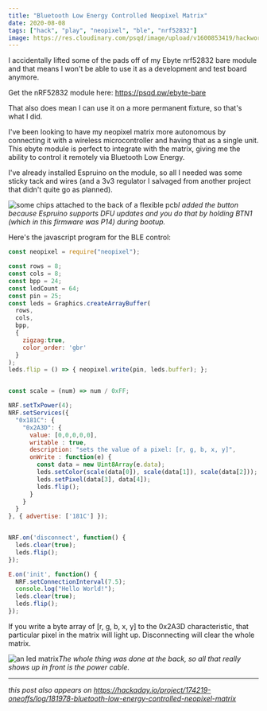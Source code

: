 ```yaml
---
title: "Bluetooth Low Energy Controlled Neopixel Matrix"
date: 2020-08-08
tags: ["hack", "play", "neopixel", "ble", "nrf52832"]
image: https://res.cloudinary.com/psqd/image/upload/v1600853419/hackworkplay/7698761596956604215.jpg
---
```

I accidentally lifted some of the pads off of my Ebyte nrf52832 bare module and that means I won't be able to use it as a development and test board anymore.

<!--more-->

Get the nRF52832 module here: https://psqd.pw/ebyte-bare

That also does mean I can use it on a more permanent fixture, so that's what I did.

I've been looking to have my neopixel matrix more autonomous by connecting it with a wireless microcontroller and having that as a single unit. This ebyte module is perfect to integrate with the matrix, giving me the ability to control it remotely via Bluetooth Low Energy.

I've already installed Espruino on the module, so all I needed was some sticky tack and wires (and a 3v3 regulator I salvaged from another project that didn't quite go as planned).

![some chips attached to the back of a flexible pcb](https://res.cloudinary.com/psqd/image/upload/v1600853419/hackworkplay/7698761596956604215.jpg)*I added the button because Espruino supports DFU updates and you do that by holding BTN1 (which in this firmware was P14) during bootup.*

Here's the javascript program for the BLE control:

``` javascript
const neopixel = require("neopixel");

const rows = 8;
const cols = 8;
const bpp = 24;
const ledCount = 64;
const pin = 25;
const leds = Graphics.createArrayBuffer(
  rows,
  cols,
  bpp,
  {
    zigzag:true,
    color_order: 'gbr'
  }
);
leds.flip = () => { neopixel.write(pin, leds.buffer); };


const scale = (num) => num / 0xFF;

NRF.setTxPower(4);
NRF.setServices({
  "0x181C": {
    "0x2A3D": {
      value: [0,0,0,0,0],
      writable : true,
      description: "sets the value of a pixel: [r, g, b, x, y]",
      onWrite : function(e) {
        const data = new Uint8Array(e.data);
        leds.setColor(scale(data[0]), scale(data[1]), scale(data[2]));
        leds.setPixel(data[3], data[4]);
        leds.flip();
      }
    }
  }
}, { advertise: ['181C'] });


NRF.on('disconnect', function() {
  leds.clear(true);
  leds.flip();
});

E.on('init', function() {
  NRF.setConnectionInterval(7.5);
  console.log("Hello World!");
  leds.clear(true);
  leds.flip();
});
```
If you write a byte array of [r, g, b, x, y] to the 0x2A3D characteristic, that particular pixel in the matrix will light up. Disconnecting will clear the whole matrix.

![an led matrix](https://res.cloudinary.com/psqd/image/upload/v1600853416/hackworkplay/1260901596956821958.jpg)*The whole thing was done at the back, so all that really shows up in front is the power cable.*

-----

*this post also appears on https://hackaday.io/project/174219-oneoffs/log/181978-bluetooth-low-energy-controlled-neopixel-matrix*
